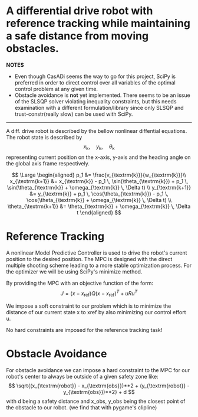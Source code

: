 # A differential drive robot with reference tracking while maintaining a safe distance from moving obstacles.

**NOTES**

- Even though CasADi seems the way to go for this project, SciPy is preferred in order to direct control over all variables of the optimal control problem at any given time.
- Obstacle avoidance is **not** yet implemented. There seems to be an issue of the SLSQP solver violating inequality constraints, but this needs examination with a different formulation/library since only SLSQP and trust-constr(really slow) can be used with SciPy.
---


A diff. drive robot is described by the bellow nonlinear diffential equations. The robot state is described by $$x_{\textrm{k}},\quad  y_{\textrm{k}}, \quad \theta_{\textrm{k}}$$ representing current position on the x-axis, y-axis and the heading angle on the global axis frame respectively.

$$
\Large
\begin{aligned}
p_1 &= \frac{v_{\textrm{k}}}{w_{\textrm{k}}}\\
x_{\textrm{k+1}} &= x_{\textrm{k}} - p_1 \, \sin(\theta_{\textrm{k}}) + p_1 \, \sin(\theta_{\textrm{k}} + \omega_{\textrm{k}} \, \Delta t) \\
y_{\textrm{k+1}} &= y_{\textrm{k}} + p_1 \, \cos(\theta_{\textrm{k}}) - p_1 \, \cos(\theta_{\textrm{k}} + \omega_{\textrm{k}} \, \Delta t) \\
\theta_{\textrm{k+1}} &= \theta_{\textrm{k}} + \omega_{\textrm{k}} \, \Delta t
\end{aligned}
$$

# Reference Tracking
A nonlinear Model Predictive Controller is used to drive the robot's current position to the desired position. The MPC is designed with the direct multiple shooting scheme leading to a more stable optimization process. For the optimizer we will be using SciPy's minimize method.

By providing the MPC with an objective function of the form:
$$J = (x - x_{\textrm{ref}}) Q (x - x_{\textrm{ref}})^T + u R u^T
$$

We impose a soft constraint to our problem which is to minimize the distance of our current state x to xref by also minimizing our control effort u.

No hard constraints are imposed for the reference tracking task!

# Obstacle Avoidance
For obstacle avoidance we can impose a hard constraint to the MPC for our robot's center to always be outside of a given safety zone like:
$$
\sqrt{(x_{\textrm{robot}} - x_{\textrm{obs}})**2 + (y_{\textrm{robot}} - y_{\textrm{obs}})**2} + d
$$
with d being a safety distance and x_obs, y_obs being the closest point of the obstacle to our robot. (we find that with pygame's clipline)
